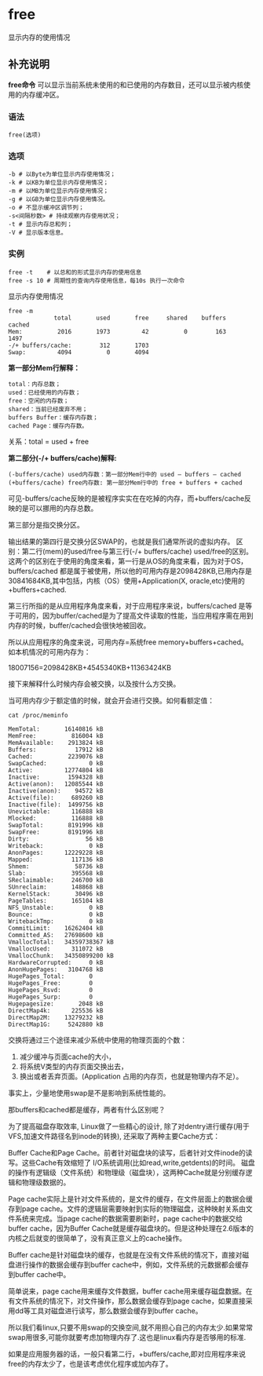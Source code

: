 #  free

显示内存的使用情况

##  补充说明

**free命令** 可以显示当前系统未使用的和已使用的内存数目，还可以显示被内核使用的内存缓冲区。

###  语法

    
    
    free(选项)
    

###  选项

    
    
    -b # 以Byte为单位显示内存使用情况；
    -k # 以KB为单位显示内存使用情况；
    -m # 以MB为单位显示内存使用情况；
    -g # 以GB为单位显示内存使用情况。 
    -o # 不显示缓冲区调节列；
    -s<间隔秒数> # 持续观察内存使用状况；
    -t # 显示内存总和列；
    -V # 显示版本信息。
    

###  实例

    
    
    free -t    # 以总和的形式显示内存的使用信息
    free -s 10 # 周期性的查询内存使用信息，每10s 执行一次命令
    

显示内存使用情况

    
    
    free -m
                 total       used       free     shared    buffers     cached
    Mem:          2016       1973         42          0        163       1497
    -/+ buffers/cache:        312       1703
    Swap:         4094          0       4094
    

**第一部分Mem行解释：**

    
    
    total：内存总数；
    used：已经使用的内存数；
    free：空闲的内存数；
    shared：当前已经废弃不用；
    buffers Buffer：缓存内存数；
    cached Page：缓存内存数。
    

关系：total = used + free

**第二部分(-/+ buffers/cache)解释:**

    
    
    (-buffers/cache) used内存数：第一部分Mem行中的 used – buffers – cached
    (+buffers/cache) free内存数: 第一部分Mem行中的 free + buffers + cached
    

可见-buffers/cache反映的是被程序实实在在吃掉的内存，而+buffers/cache反映的是可以挪用的内存总数。

第三部分是指交换分区。

输出结果的第四行是交换分区SWAP的，也就是我们通常所说的虚拟内存。 区别：第二行(mem)的used/free与第三行(-/+
buffers/cache) used/free的区别。
这两个的区别在于使用的角度来看，第一行是从OS的角度来看，因为对于OS，buffers/cached
都是属于被使用，所以他的可用内存是2098428KB,已用内存是30841684KB,其中包括，内核（OS）使用+Application(X,
oracle,etc)使用的+buffers+cached.

第三行所指的是从应用程序角度来看，对于应用程序来说，buffers/cached
是等于可用的，因为buffer/cached是为了提高文件读取的性能，当应用程序需在用到内存的时候，buffer/cached会很快地被回收。

所以从应用程序的角度来说，可用内存=系统free memory+buffers+cached。 如本机情况的可用内存为：

18007156=2098428KB+4545340KB+11363424KB

接下来解释什么时候内存会被交换，以及按什么方交换。

当可用内存少于额定值的时候，就会开会进行交换。如何看额定值：

    
    
    cat /proc/meminfo
    
    MemTotal:       16140816 kB
    MemFree:          816004 kB
    MemAvailable:    2913824 kB
    Buffers:           17912 kB
    Cached:          2239076 kB
    SwapCached:            0 kB
    Active:         12774804 kB
    Inactive:        1594328 kB
    Active(anon):   12085544 kB
    Inactive(anon):    94572 kB
    Active(file):     689260 kB
    Inactive(file):  1499756 kB
    Unevictable:      116888 kB
    Mlocked:          116888 kB
    SwapTotal:       8191996 kB
    SwapFree:        8191996 kB
    Dirty:                56 kB
    Writeback:             0 kB
    AnonPages:      12229228 kB
    Mapped:           117136 kB
    Shmem:             58736 kB
    Slab:             395568 kB
    SReclaimable:     246700 kB
    SUnreclaim:       148868 kB
    KernelStack:       30496 kB
    PageTables:       165104 kB
    NFS_Unstable:          0 kB
    Bounce:                0 kB
    WritebackTmp:          0 kB
    CommitLimit:    16262404 kB
    Committed_AS:   27698600 kB
    VmallocTotal:   34359738367 kB
    VmallocUsed:      311072 kB
    VmallocChunk:   34350899200 kB
    HardwareCorrupted:     0 kB
    AnonHugePages:   3104768 kB
    HugePages_Total:       0
    HugePages_Free:        0
    HugePages_Rsvd:        0
    HugePages_Surp:        0
    Hugepagesize:       2048 kB
    DirectMap4k:      225536 kB
    DirectMap2M:    13279232 kB
    DirectMap1G:     5242880 kB
    

交换将通过三个途径来减少系统中使用的物理页面的个数：

  1. 减少缓冲与页面cache的大小， 
  2. 将系统V类型的内存页面交换出去， 
  3. 换出或者丢弃页面。(Application 占用的内存页，也就是物理内存不足）。 

事实上，少量地使用swap是不是影响到系统性能的。

那buffers和cached都是缓存，两者有什么区别呢？

为了提高磁盘存取效率, Linux做了一些精心的设计, 除了对dentry进行缓存(用于VFS,加速文件路径名到inode的转换),
还采取了两种主要Cache方式：

Buffer Cache和Page Cache。前者针对磁盘块的读写，后者针对文件inode的读写。这些Cache有效缩短了
I/O系统调用(比如read,write,getdents)的时间。
磁盘的操作有逻辑级（文件系统）和物理级（磁盘块），这两种Cache就是分别缓存逻辑和物理级数据的。

Page cache实际上是针对文件系统的，是文件的缓存，在文件层面上的数据会缓存到page
cache。文件的逻辑层需要映射到实际的物理磁盘，这种映射关系由文件系统来完成。当page cache的数据需要刷新时，page
cache中的数据交给buffer cache，因为Buffer
Cache就是缓存磁盘块的。但是这种处理在2.6版本的内核之后就变的很简单了，没有真正意义上的cache操作。

Buffer cache是针对磁盘块的缓存，也就是在没有文件系统的情况下，直接对磁盘进行操作的数据会缓存到buffer
cache中，例如，文件系统的元数据都会缓存到buffer cache中。

简单说来，page cache用来缓存文件数据，buffer cache用来缓存磁盘数据。在有文件系统的情况下，对文件操作，那么数据会缓存到page
cache，如果直接采用dd等工具对磁盘进行读写，那么数据会缓存到buffer cache。

所以我们看linux,只要不用swap的交换空间,就不用担心自己的内存太少.如果常常swap用很多,可能你就要考虑加物理内存了.这也是linux看内存是否够用的标准.

如果是应用服务器的话，一般只看第二行，+buffers/cache,即对应用程序来说free的内存太少了，也是该考虑优化程序或加内存了。

